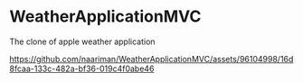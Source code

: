 # WeatherApplicationMVC

The clone of apple weather application

https://github.com/naariman/WeatherApplicationMVC/assets/96104998/16d8fcaa-133c-482a-bf36-019c4f0abe46

